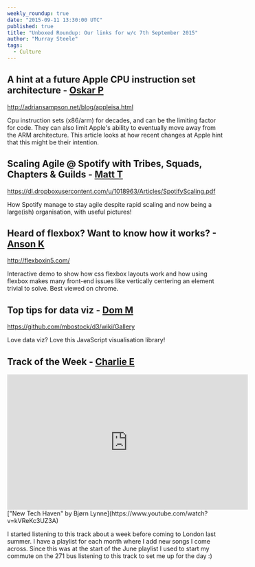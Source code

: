 ```yaml
---
weekly_roundup: true
date: "2015-09-11 13:30:00 UTC"
published: true
title: "Unboxed Roundup: Our links for w/c 7th September 2015"
author: "Murray Steele"
tags:
  - Culture
---
```


## A hint at a future Apple CPU instruction set architecture - [Oskar P](http://www.unboxedconsulting.com/people/oskar-pearson)

http://adriansampson.net/blog/appleisa.html

Cpu instruction sets (x86/arm) for decades, and can be the limiting factor for code. They can also limit Apple's ability to eventually move away from the ARM architecture. This article looks at how recent changes at Apple hint that this might be their intention.

## Scaling Agile @ Spotify with Tribes, Squads, Chapters & Guilds - [Matt T](https://uk.linkedin.com/in/mattturrell1)

https://dl.dropboxusercontent.com/u/1018963/Articles/SpotifyScaling.pdf

How Spotify manage to stay agile despite rapid scaling and now being a large(ish) organisation, with useful pictures!

## Heard of flexbox? Want to know how it works? - [Anson K](/people/anson-kelly)

http://flexboxin5.com/

Interactive demo to show how css flexbox layouts work and how using flexbox makes many front-end issues like vertically centering an element trivial to solve. Best viewed on chrome.

## Top tips for data viz - [Dom M](/people/dominci-mason)

https://github.com/mbostock/d3/wiki/Gallery

Love data viz? Love this JavaScript visualisation library!

## Track of the Week - [Charlie E](/people/charlie-egan)

<iframe width="560" height="315" src="https://www.youtube.com/embed/kVReKc3UZ3A" frameborder="0" allowfullscreen></iframe>
["New Tech Haven" by Bjørn Lynne](https://www.youtube.com/watch?v=kVReKc3UZ3A)

I started listening to this track about a week before coming to London last summer. I have a playlist for each month where I add new songs I come across. Since this was at the start of the June playlist I used to start my commute on the 271 bus listening to this track to set me up for the day :)
